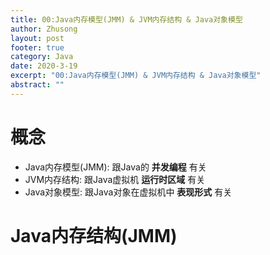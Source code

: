```yaml
---
title: 00:Java内存模型(JMM) & JVM内存结构 & Java对象模型
author: Zhusong
layout: post
footer: true
category: Java
date: 2020-3-19
excerpt: "00:Java内存模型(JMM) & JVM内存结构 & Java对象模型"
abstract: ""
---
```


# 概念

* Java内存模型(JMM): 跟Java的 __并发编程__ 有关
* JVM内存结构: 跟Java虚拟机 __运行时区域__ 有关
* Java对象模型: 跟Java对象在虚拟机中 __表现形式__ 有关

# Java内存结构(JMM)


